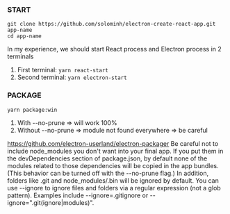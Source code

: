 ### START
`git clone https://github.com/solominh/electron-create-react-app.git app-name` <br>
`cd app-name`

In my experience, we should start React process and Electron process in 2 terminals
1. First terminal: `yarn react-start`
2. Second terminal: `yarn electron-start`


### PACKAGE
`yarn package:win`

1. With --no-prune => will work 100%
2. Without --no-prune => module not found everywhere => be careful

https://github.com/electron-userland/electron-packager
Be careful not to include node_modules you don't want into your final app. If you put them in the devDependencies section of package.json, by default none of the modules related to those dependencies will be copied in the app bundles. (This behavior can be turned off with the --no-prune flag.) In addition, folders like .git and node_modules/.bin will be ignored by default. You can use --ignore to ignore files and folders via a regular expression (not a glob pattern). Examples include --ignore=\.gitignore or --ignore="\.git(ignore|modules)".
